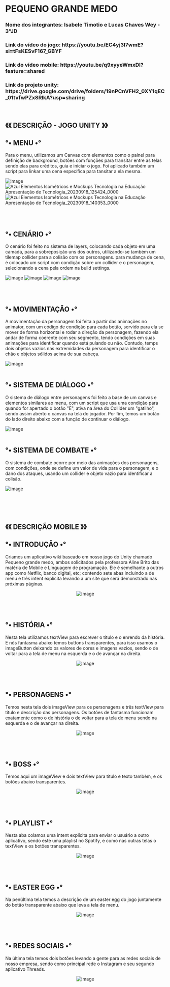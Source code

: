 <h1>PEQUENO GRANDE MEDO</h1>
<h3> Nome dos integrantes: Isabele Timotio e Lucas Chaves Wey - 3°JD </h3>
<h3> Link do vídeo do jogo: https://youtu.be/EC4yj3I7wmE?si=tFsKESvF167_GBYF</h3>
<h3> Link do vídeo mobile: https://youtu.be/q9xyyeWmxDI?feature=shared</h3>
<h3> Link do projeto unity: https://drive.google.com/drive/folders/19nPCnVFH2_0XY1qEC_01tvfwPZxSRlkA?usp=sharing</h3>
<br>
<h2>《《 DESCRIÇÃO - JOGO UNITY 》》</h2>
<h2>°• MENU •°</h2>
Para o menu, utilizamos um Canvas com elementos como o painel para definição de background, botões com funções para transitar entre as telas sendo elas para créditos, guia e iniciar o jogo. Foi aplicado também um script para linkar uma cena específica para tansitar a ela mesma.

![image](https://github.com/Isabele-Timotio/GAME-CASA-ABANDONADA/assets/101645908/34ed8528-ebc8-4ca7-8112-a627c984dbe5)
![Azul Elementos Isométricos e Mockups Tecnologia na Educação Apresentação de Tecnologia_20230918_125424_0000](https://github.com/Isabele-Timotio/GAME-CASA-ABANDONADA/assets/101645908/e2ab4ac7-2330-48b7-a1ef-2d8ce0171827)
![Azul Elementos Isométricos e Mockups Tecnologia na Educação Apresentação de Tecnologia_20230918_140353_0000](https://github.com/Isabele-Timotio/GAME-CASA-ABANDONADA/assets/101645908/ed21a222-e6b6-4146-9a8b-851747809dcb)


<br>
<br>
<h2>°• CENÁRIO •°</h2>
O cenário foi feito no sistema de layers, colocando cada objeto em uma camada, para a sobreposição uns dos outros, utilizando-se também um tilemap collider para a colisão com os personagens.
para mudança de cena, é colocado um script com condição sobre um collider e o personagem, selecionando a cena pela ordem na build settings.

![image](https://github.com/Isabele-Timotio/GAME-CASA-ABANDONADA/assets/101645908/ebb550b2-95e2-4c0a-9c87-897eb5976318)
![image](https://github.com/Isabele-Timotio/GAME-CASA-ABANDONADA/assets/101645908/8d099b3c-ae8a-4968-9a33-1e366376251e)
![image](https://github.com/Isabele-Timotio/GAME-CASA-ABANDONADA/assets/101645908/c5211038-7928-47e6-8f9c-20f4bf6f6e96)
![image](https://github.com/Isabele-Timotio/GAME-CASA-ABANDONADA/assets/101645908/1e9668cb-0d21-415d-8382-a889b447e8d3)


<br>
<br>
<h2>°• MOVIMENTAÇÃO •°</h2>
A movimentação da personagem foi feita a partir das animações no animator, com um código de condição para cada botão, servido para ela se mover de forma horizontal e rodar a direção da personagem, fazendo ela andar de forma coerente com seu segmento, tendo condições em suas animações para identificar quando está pulando ou não. Contudo, temps dois objetos vazios nas extremidades da personagem para identificar o chão e objetos sólidos acima de sua cabeça.

![image](https://github.com/Isabele-Timotio/GAME-CASA-ABANDONADA/assets/101645908/193f60a8-8031-44b9-b253-eb206819b1d3)
<br>
<br>
<h2>°• SISTEMA DE DIÁLOGO •°</h2>
O sistema de diálogo entre personagens foi feito a base de um canvas e elementos similares ao menu, com um script que usa uma condição para quando for apertado o botão "E", ativa na área do Collider um  "gatilho", sendo assim aberto o canvas na tela do jogador. Por fim, temos um botão do lado direito abaixo com a função de continuar o diálogo.

![image](https://github.com/Isabele-Timotio/GAME-CASA-ABANDONADA/assets/101645908/0168ff90-d339-44c5-8175-fb6166121be0)
<br>
<BR>
<h2>°• SISTEMA DE COMBATE •°</h2>
O sistema de combate ocorre por meio das animações dos personagens, com condições, onde se define um valor de vida para o personagem, e o dano dos ataques, usando um collider e objeto vazio para identificar a colisão.

![image](https://github.com/Isabele-Timotio/GAME-CASA-ABANDONADA/assets/101645908/b71588f5-3511-4801-86ec-1b19987bbd9e)
<br>
<br>
<br>
<BR>
<BR>

<h2>《《 DESCRIÇÃO MOBILE 》》</h2>
<h2>°• INTRODUÇÃO •°</h2>
<p> Criamos um aplicativo wiki baseado em nosso jogo do Unity chamado Pequeno grande medo, ambos solicitados pela professora Aline Brito das matéria de Mobile e Linguagem de programação.
Ele é semelhante a outros app como Netflix, banco digital, etc; contendo sete abas incluindo a de menu e três intent explícita levando a um site que será demonstrado nas próximas páginas. </p>
<CENTER>
  
![image](https://github.com/Isabele-Timotio/GAME-CASA-ABANDONADA/assets/101645908/d0e4504d-872b-4315-b75d-a5b9895ff5ef)
</CENTER>
<br>
<br>

<h2>°• HISTÓRIA •°</h2>
<p> Nesta tela utilizamos textView para escrever o título e o enrendo da história. E nós fantasma abaixo temos buttons transparentes, para isso usamos o imageButton deixando os valores de cores e imagens vazios, sendo o de voltar para a tela de menu na esquerda e o de avançar na direita. </p>
<CENTER>
  
![image](https://github.com/Isabele-Timotio/GAME-CASA-ABANDONADA/assets/101645908/4fe21fcf-7656-42e6-8710-2398c56bdb21)
</CENTER>
  <br>
<br>

<h2>°• PERSONAGENS •° </h2>
<p> Temos nesta tela dois imageView para os personagens e três textView para título e descrição das personagens. Os botões de fantasma funcionam exatamente como o de história o de voltar para a tela de menu sendo na esquerda e o de avançar na direita. </p>
<CENTER>
  
![image](https://github.com/Isabele-Timotio/GAME-CASA-ABANDONADA/assets/101645908/282644f4-e396-49c6-b14e-0927f2c2c65c)
</CENTER>
<br>
<br>

<h2>°• BOSS •°</h2>
Temos aqui um imageView e dois textView para título e texto também, e os botões abaixo transparentes. 
<CENTER>
  
![image](https://github.com/Isabele-Timotio/GAME-CASA-ABANDONADA/assets/101645908/20f07982-995d-4382-9aeb-fdabb136803d)
</CENTER>
<br>
<br>

<h2>°• PLAYLIST •°</h2>
<p> Nesta aba colamos uma intent explícita para enviar o usuário a outro aplicativo, sendo este uma playlist no Spotify, e como nas outras telas o textView e os botões transparentes. </p>
<CENTER>
  
![image](https://github.com/Isabele-Timotio/GAME-CASA-ABANDONADA/assets/101645908/9824c01a-1a68-41f0-91a5-49c2a3580253)
</CENTER>
<br>
<br>

<h2>°• EASTER EGG •°</h2>
<p> Na penúltima tela temos a descrição de um easter egg do jogo juntamente do botão transparente abaixo que leva a tela de menu. </p>
<CENTER>
  
![image](https://github.com/Isabele-Timotio/GAME-CASA-ABANDONADA/assets/101645908/62fb72c0-907e-4af3-a87d-3034df7c1498)
</CENTER>
<br>
<br>

<h2>°• REDES SOCIAIS •°</h2>
<p> Na última tela temos dois botões levando a gente para as redes sociais de nosso empresa, sendo como principal rede o Instagram e seu segundo aplicativo Threads. </p>
<CENTER>
  
![image](https://github.com/Isabele-Timotio/GAME-CASA-ABANDONADA/assets/101645908/5011d54f-0f73-4da0-af41-6ecd2bf26aa8)
</CENTER>
